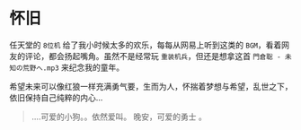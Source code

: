 # 怀旧

任天堂的 `8位机` 给了我小时候太多的欢乐，每每从网易上听到这类的 `BGM`，看着网友的评论，都会扬起嘴角。虽然不是经常玩 `重装机兵`，但还是想拿这首 `門倉聡 - 未知の荒野へ.mp3` 来纪念我的童年。

希望未来可以像红狼一样充满勇气要，生而为人，怀揣着梦想与希望，乱世之下，依旧保持自己纯粹的内心...

> ....可爱的小狗。。依然爱叫。 晚安，可爱的勇士 。
